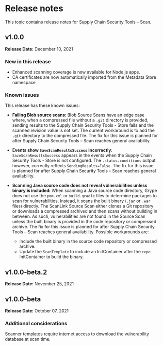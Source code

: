 # Release notes

This topic contains release notes for Supply Chain Security Tools – Scan.

## v1.0.0

**Release Date:** December 10, 2021


### New in this release

* Enhanced scanning coverage is now available for Node.js apps.
* CA certificates are now automatically imported from the Metadata Store namespace


### Known issues

This release has these known issues:

* **Failing Blob source scans:**
Blob Source Scans have an edge case where, when a compressed file without a `.git` directory is
provided, sending results to the Supply Chain Security Tools - Store fails and the scanned revision
value is not set.
The current workaround is to add the `.git` directory to the compressed file.
The fix for this issue is planned for after Supply Chain Security Tools – Scan reaches general
availability.

* **Events show `SaveScanResultsSuccess` incorrectly:**
`SaveScanResultsSuccess` appears in the events when the Supply Chain Security Tools - Store is not
configured.
The `.status.conditions` output, however, correctly reflects `SendingResults=False`.
The fix for this issue is planned for after Supply Chain Security Tools – Scan reaches general
availability.

* **Scanning Java source code does not reveal vulnerabilities unless binary is included:**
When scanning a Java source code directory, Grype does not use the `pom.xml` or `build.gradle` files
to determine packages to scan for vulnerabilities.
Instead, it scans the built binary (`.jar` or `.war` files) directly.
The ScanLink Source Scan either clones a Git repository or downloads a compressed archived and then
scans without building in between. As such, vulnerabilities are not found in the Source Scan unless
the built binary is provided in the code repository or compressed archive.
The fix for this issue is planned for after Supply Chain Security Tools – Scan reaches general
availability.
Possible workarounds are:
    * Include the built binary in the source code repository or compressed archive.
    * Update the `ScanTemplate` to include an InitContainer after the `repo` InitContainer to build
    the binary.


## v1.0.0-beta.2

**Release Date:** November 25, 2021


## v1.0.0-beta

**Release Date:** October 07, 2021


### Additional considerations

Scanner templates require internet access to download the vulnerability database at scan time.
